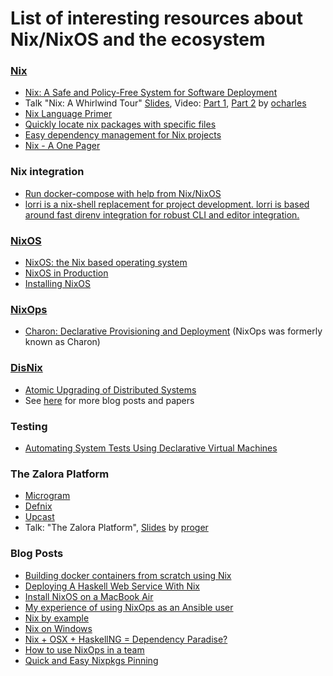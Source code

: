 # List of interesting resources about Nix/NixOS and the ecosystem

### [Nix](http://nixos.org/nix/about.html)
* [Nix: A Safe and Policy-Free System for Software Deployment](http://nixos.org/~eelco/pubs/nspfssd-lisa2004-final.pdf)
* Talk "Nix: A Whirlwind Tour" [Slides](https://ocharles.org.uk/nix-a-whirlwind-tour.pdf),
  Video: [Part 1](https://www.youtube.com/watch?v=pxRSgjPyvqQ), [Part 2](https://www.youtube.com/watch?v=0JKdPu9S-To)
  by [ocharles](https://github.com/ocharles)
* [Nix Language Primer](http://www.binaryphile.com/nix/2018/07/22/nix-language-primer.html)
* [Quickly locate nix packages with specific files](https://github.com/bennofs/nix-index)
* [Easy dependency management for Nix projects](https://github.com/nmattia/niv)
* [Nix - A One Pager](https://github.com/tazjin/nix-1p/blob/master/README.md)

### Nix integration
* [Run docker-compose with help from Nix/NixOS](https://github.com/hercules-ci/arion)
* [lorri is a nix-shell replacement for project development. lorri is based around fast direnv integration for robust CLI and editor integration.](https://github.com/target/lorri)

### [NixOS](http://nixos.org/nixos/about.html)
* [NixOS: the Nix based operating system](http://nixos.org/docs/SCR-2005-091.pdf)
* [NixOS in Production](http://www.haskellforall.com/2018/08/nixos-in-production.html)
* [Installing NixOS](https://qfpl.io/posts/installing-nixos/)

### [NixOps](http://nixos.org/nixops/)
* [Charon: Declarative Provisioning and Deployment](http://nixos.org/~eelco/pubs/charon-releng2013-final.pdf) (NixOps was formerly known as Charon)

### [DisNix](http://nixos.org/disnix/)
* [Atomic Upgrading of Distributed Systems](http://nixos.org/~eelco/pubs/atomic-hotswup2008-final.pdf)
* See [here](https://nixos.org/disnix/docs.html) for more blog posts and papers

### Testing
* [Automating System Tests Using Declarative Virtual Machines](http://nixos.org/~eelco/pubs/decvms-issre2010-final.pdf)

### The Zalora Platform
* [Microgram](https://github.com/zalora/microgram)
* [Defnix](https://github.com/zalora/defnix)
* [Upcast](https://github.com/zalora/upcast)
* Talk: "The Zalora Platform", [Slides](https://speakerdeck.com/proger/the-zalora-platform) by [proger](https://github.com/proger)

### Blog Posts

* [Building docker containers from scratch using Nix](http://datakurre.pandala.org/2015/07/building-docker-containers-from-scratch.html)
* [Deploying A Haskell Web Service With Nix](http://jezenthomas.com/deploying-a-haskell-web-service-with-nix/)
* [Install NixOS on a MacBook Air](https://robots.thoughtbot.com/install-linux-on-a-macbook-air)
* [My experience of using NixOps as an Ansible user](https://blog.wearewizards.io/my-experience-of-using-nixops-as-an-ansible-user)
* [Nix by example](https://medium.com/@MrJamesFisher/nix-by-example-a0063a1a4c55)
* [Nix on Windows](http://ternaris.com/lab/nix-on-windows.html)
* [Nix + OSX + HaskellNG = Dependency Paradise?](https://iilab.org/news/2015-03-27-nix-osx-haskellng-hakyll.html)
* [How to use NixOps in a team](https://blog.wearewizards.io/how-to-use-nixops-in-a-team)
* [Quick and Easy Nixpkgs Pinning](https://vaibhavsagar.com/blog/2018/05/27/quick-easy-nixpkgs-pinning/)
